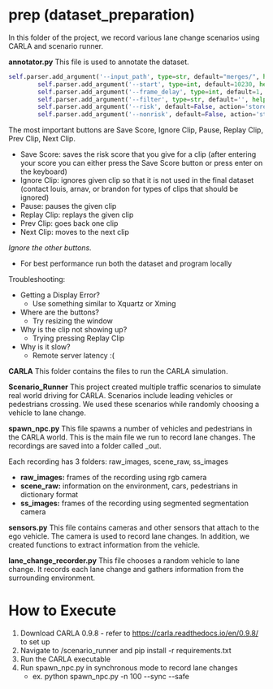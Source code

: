 # prep (dataset_preparation)
In this folder of the project, we record various lane change scenarios using CARLA and scenario runner. 

**annotator.py**
This file is used to annotate the dataset.

```python
self.parser.add_argument('--input_path', type=str, default="merges/", help="Path to data directory.")
        self.parser.add_argument('--start', type=int, default=10230, help="Starting lane change clip ex: for 5825_201706081335 use 5825")
        self.parser.add_argument('--frame_delay', type=int, default=1, help="The amount of delay (ms) between each clip")
        self.parser.add_argument('--filter', type=str, default='', help="Type of maneuver to consider {branches, lanechange, merges, turns2}")
        self.parser.add_argument('--risk', default=False, action='store_true', help="Set to show only risky clips")
        self.parser.add_argument('--nonrisk', default=False, action='store_true', help="Set to show only non-risky clips")
```

The most important buttons are Save Score, Ignore Clip, Pause, Replay Clip, Prev Clip, Next Clip.

* Save Score: saves the risk score that you give for a clip (after entering your score you can either press the Save Score button or press enter on the keyboard)
* Ignore Clip: ignores given clip so that it is not used in the final dataset (contact louis, arnav, or brandon for types of clips that should be ignored)
* Pause: pauses the given clip
* Replay Clip: replays the given clip
* Prev Clip: goes back one clip
* Next Clip: moves to the next clip

*Ignore the other buttons.*
* For best performance run both the dataset and program locally

Troubleshooting:
* Getting a Display Error?
   * Use something similar to Xquartz or Xming
* Where are the buttons?
   * Try resizing the window
* Why is the clip not showing up?
   * Trying pressing Replay Clip
* Why is it slow?
   * Remote server latency :(

**CARLA** 
This folder contains the files to run the CARLA simulation. 

**Scenario_Runner**
This project created multiple traffic scenarios to simulate real world driving for CARLA. Scenarios include leading vehicles or pedestrians crossing. We used these scenarios while randomly choosing a vehicle to lane change.

**spawn_npc.py**
This file spawns a number of vehicles and pedestrians in the CARLA world. This is the main file we run to record lane changes. The recordings are saved into a folder called _out.

Each recording has 3 folders: raw_images, scene_raw, ss_images
 - **raw_images:** frames of the recording using rgb camera
 - **scene_raw:** information on the environment, cars, pedestrians in dictionary format
 - **ss_images:** frames of the recording using segmented segmentation camera

**sensors.py**
This file contains cameras and other sensors that attach to the ego vehicle. The camera is used to record lane changes. In addition, we created functions to extract information from the vehicle.

**lane_change_recorder.py**
This file chooses a random vehicle to lane change. It records each lane change and gathers information from the surrounding environment. 

# How to Execute
1. Download CARLA 0.9.8 - refer to https://carla.readthedocs.io/en/0.9.8/ to set up
2. Navigate to /scenario_runner and pip install -r requirements.txt
3. Run the CARLA executable
4. Run spawn_npc.py in synchronous mode to record lane changes
   - ex. python spawn_npc.py -n 100 --sync --safe
